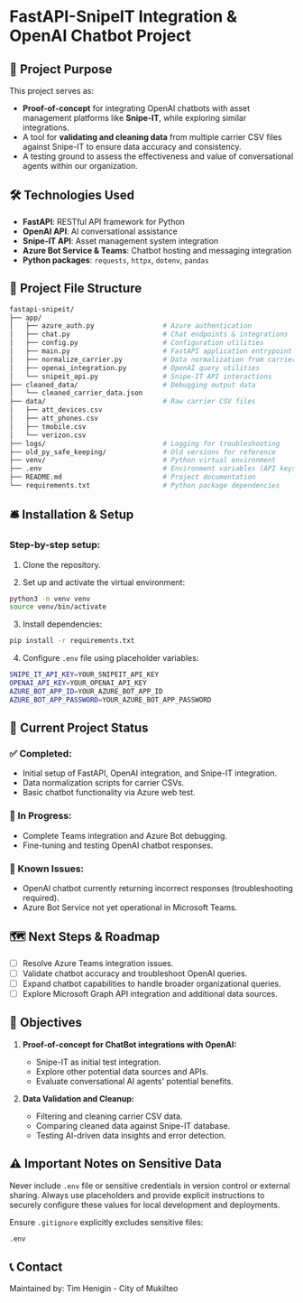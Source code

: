 # FastAPI-SnipeIT Integration & OpenAI Chatbot Project

## 🚀 Project Purpose

This project serves as:

- **Proof-of-concept** for integrating OpenAI chatbots with asset management platforms like **Snipe-IT**, while exploring similar integrations.
- A tool for **validating and cleaning data** from multiple carrier CSV files against Snipe-IT to ensure data accuracy and consistency.
- A testing ground to assess the effectiveness and value of conversational agents within our organization.

## 🛠️ Technologies Used

- **FastAPI**: RESTful API framework for Python
- **OpenAI API**: AI conversational assistance
- **Snipe-IT API**: Asset management system integration
- **Azure Bot Service & Teams**: Chatbot hosting and messaging integration
- **Python packages**: `requests`, `httpx`, `dotenv`, `pandas`

## 📁 Project File Structure

```bash
fastapi-snipeit/
├── app/
│   ├── azure_auth.py                 # Azure authentication
│   ├── chat.py                       # Chat endpoints & integrations
│   ├── config.py                     # Configuration utilities
│   ├── main.py                       # FastAPI application entrypoint
│   ├── normalize_carrier.py          # Data normalization from carrier CSV files
│   ├── openai_integration.py         # OpenAI query utilities
│   └── snipeit_api.py                # Snipe-IT API interactions
├── cleaned_data/                     # Debugging output data
│   └── cleaned_carrier_data.json
├── data/                             # Raw carrier CSV files
│   ├── att_devices.csv
│   ├── att_phones.csv
│   ├── tmobile.csv
│   └── verizon.csv
├── logs/                             # Logging for troubleshooting
├── old_py_safe_keeping/              # Old versions for reference
├── venv/                             # Python virtual environment
├── .env                              # Environment variables (API keys, sensitive info)
├── README.md                         # Project documentation
└── requirements.txt                  # Python package dependencies
```

## 🛎️ Installation & Setup

### Step-by-step setup:

1. Clone the repository.

2. Set up and activate the virtual environment:

```bash
python3 -m venv venv
source venv/bin/activate
```

3. Install dependencies:

```bash
pip install -r requirements.txt
```

4. Configure `.env` file using placeholder variables:

```bash
SNIPE_IT_API_KEY=YOUR_SNIPEIT_API_KEY
OPENAI_API_KEY=YOUR_OPENAI_API_KEY
AZURE_BOT_APP_ID=YOUR_AZURE_BOT_APP_ID
AZURE_BOT_APP_PASSWORD=YOUR_AZURE_BOT_APP_PASSWORD
```

## 🔎 Current Project Status

### ✅ Completed:

- Initial setup of FastAPI, OpenAI integration, and Snipe-IT integration.
- Data normalization scripts for carrier CSVs.
- Basic chatbot functionality via Azure web test.

### 🚧 In Progress:

- Complete Teams integration and Azure Bot debugging.
- Fine-tuning and testing OpenAI chatbot responses.

### 🐞 Known Issues:

- OpenAI chatbot currently returning incorrect responses (troubleshooting required).
- Azure Bot Service not yet operational in Microsoft Teams.

## 🗺️ Next Steps & Roadmap

- [ ] Resolve Azure Teams integration issues.
- [ ] Validate chatbot accuracy and troubleshoot OpenAI queries.
- [ ] Expand chatbot capabilities to handle broader organizational queries.
- [ ] Explore Microsoft Graph API integration and additional data sources.

## 🎯 Objectives

1. **Proof-of-concept for ChatBot integrations with OpenAI:**
   - Snipe-IT as initial test integration.
   - Explore other potential data sources and APIs.
   - Evaluate conversational AI agents' potential benefits.

2. **Data Validation and Cleanup:**
   - Filtering and cleaning carrier CSV data.
   - Comparing cleaned data against Snipe-IT database.
   - Testing AI-driven data insights and error detection.

## ⚠️ Important Notes on Sensitive Data

Never include `.env` file or sensitive credentials in version control or external sharing. Always use placeholders and provide explicit instructions to securely configure these values for local development and deployments.

Ensure `.gitignore` explicitly excludes sensitive files:

```bash
.env
```

## 📞 Contact

Maintained by: Tim Henigin - City of Mukilteo
